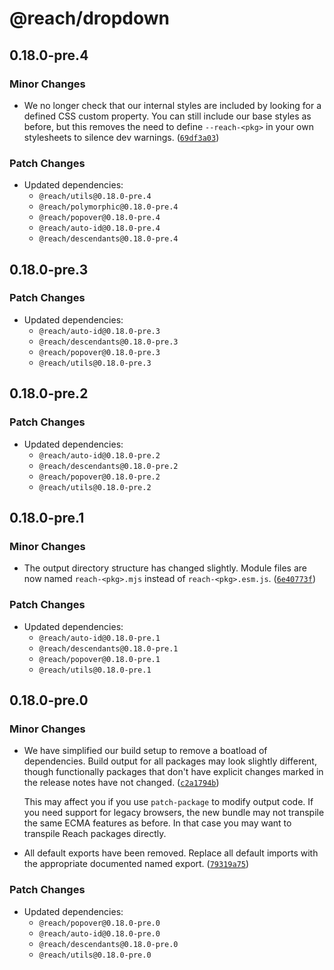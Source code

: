 # @reach/dropdown

## 0.18.0-pre.4

### Minor Changes

- We no longer check that our internal styles are included by looking for a defined CSS custom property. You can still include our base styles as before, but this removes the need to define `--reach-<pkg>` in your own stylesheets to silence dev warnings. ([`69df3a03`](https://github.com/reach/reach-ui/commit/69df3a038d12c0e731778c9ac6e18ba6f81fbb49))

### Patch Changes

- Updated dependencies:
  - `@reach/utils@0.18.0-pre.4`
  - `@reach/polymorphic@0.18.0-pre.4`
  - `@reach/popover@0.18.0-pre.4`
  - `@reach/auto-id@0.18.0-pre.4`
  - `@reach/descendants@0.18.0-pre.4`

## 0.18.0-pre.3

### Patch Changes

- Updated dependencies:
  - `@reach/auto-id@0.18.0-pre.3`
  - `@reach/descendants@0.18.0-pre.3`
  - `@reach/popover@0.18.0-pre.3`
  - `@reach/utils@0.18.0-pre.3`

## 0.18.0-pre.2

### Patch Changes

- Updated dependencies:
  - `@reach/auto-id@0.18.0-pre.2`
  - `@reach/descendants@0.18.0-pre.2`
  - `@reach/popover@0.18.0-pre.2`
  - `@reach/utils@0.18.0-pre.2`

## 0.18.0-pre.1

### Minor Changes

- The output directory structure has changed slightly. Module files are now named `reach-<pkg>.mjs` instead of `reach-<pkg>.esm.js`. ([`6e40773f`](https://github.com/reach/reach-ui/commit/6e40773fc0f430dba9029fee57b526a7eb25827e))

### Patch Changes

- Updated dependencies:
  - `@reach/auto-id@0.18.0-pre.1`
  - `@reach/descendants@0.18.0-pre.1`
  - `@reach/popover@0.18.0-pre.1`
  - `@reach/utils@0.18.0-pre.1`

## 0.18.0-pre.0

### Minor Changes

- We have simplified our build setup to remove a boatload of dependencies. Build output for all packages may look slightly different, though functionally packages that don't have explicit changes marked in the release notes have not changed. ([`c2a1794b`](https://github.com/reach/reach-ui/commit/c2a1794b6818822080f428a1cbe2cec2b4a0a218))

  This may affect you if you use `patch-package` to modify output code. If you need support for legacy browsers, the new bundle may not transpile the same ECMA features as before. In that case you may want to transpile Reach packages directly.

- All default exports have been removed. Replace all default imports with the appropriate documented named export. ([`79319a75`](https://github.com/reach/reach-ui/commit/79319a75a639db398c62ca3296896894eb3e539e))

### Patch Changes

- Updated dependencies:
  - `@reach/popover@0.18.0-pre.0`
  - `@reach/auto-id@0.18.0-pre.0`
  - `@reach/descendants@0.18.0-pre.0`
  - `@reach/utils@0.18.0-pre.0`
